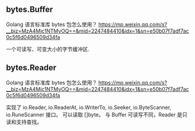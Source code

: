 ## bytes.Buffer
Golang 语言标准库 bytes 包怎么使用？
    https://mp.weixin.qq.com/s?__biz=MzA4Mjc1NTMyOQ==&mid=2247484410&idx=1&sn=e50b07f7adf7ac0c5f6d0496509d34fa

一个可读写、可变大小的字节缓冲区.


## bytes.Reader
Golang 语言标准库 bytes 包怎么使用？
    https://mp.weixin.qq.com/s?__biz=MzA4Mjc1NTMyOQ==&mid=2247484410&idx=1&sn=e50b07f7adf7ac0c5f6d0496509d34fa

实现了 io.Reader, io.ReaderAt, io.WriterTo, io.Seeker, io.ByteScanner, io.RuneScanner 接口。
可以读取 []byte。
与 Buffer 可读写不同，Reader 是只读和支持查找。
